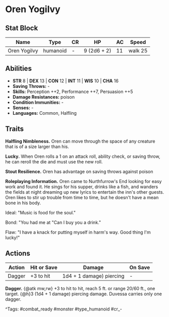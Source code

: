# Oren Yogilvy

## Stat Block

| Name | Type | CR | HP | AC | Speed |
|------|------|----|----|----|-------|
| Oren Yogilvy | humanoid | - | 9 (2d6 + 2) | 11 | walk 25 |

## Abilities

- **STR** 8 | **DEX** 13 | **CON** 12 | **INT** 11 | **WIS** 10 | **CHA** 16
- **Saving Throws:** -  
- **Skills:** Perception ++2, Performance ++7, Persuasion ++5  
- **Damage Resistances:** poison  
- **Condition Immunities:** -  
- **Senses:** -  
- **Languages:** Common, Halfling

## Traits

**Halfling Nimbleness.** Oren can move through the space of any creature that is of a size larger than his.

**Lucky.** When Oren rolls a 1 on an attack roll, ability check, or saving throw, he can reroll the die and must use the new roll.

**Stout Resilience.** Oren has advantage on saving throws against poison

**Roleplaying Information.** Oren came to Nurthfurrow's End looking for easy work and found it. He sings for his supper, drinks like a fish, and wanders the fields at night dreaming up new lyrics to entertain the inn's other guests. Oren likes to stir up trouble from time to time, but he doesn't have a mean bone in his body.

Ideal: "Music is food for the soul."

Bond: "You had me at "Can I buy you a drink."

Flaw: "I have a knack for putting myself in harm's way. Good thing I'm lucky!"


## Actions

| Action | Hit or Save | Damage | On Save |
|--------|--------------|--------|----------|
| Dagger | +3 to hit | 1d4 + 1 damage) piercing | - |

**Dagger.** {@atk mw,rw} +3 to hit to hit, reach 5 ft. or range 20/60 ft., one target. {@h}3 (1d4 + 1 damage) piercing damage. Duvessa carries only one dagger.


^Tags: #combat_ready #monster #type_humanoid #cr_-